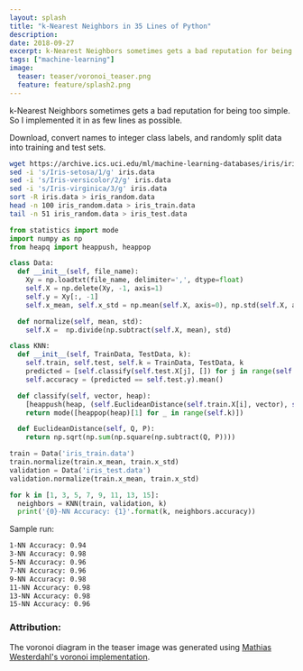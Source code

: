 ```yaml
---
layout: splash
title: "k-Nearest Neighbors in 35 Lines of Python"
description:
date: 2018-09-27
excerpt: k-Nearest Neighbors sometimes gets a bad reputation for being too simple. So I implemented it in as few lines as possible.
tags: ["machine-learning"]
image:
  teaser: teaser/voronoi_teaser.png
  feature: feature/splash2.png
---
```


k-Nearest Neighbors sometimes gets a bad reputation for being too simple. So I implemented it in as few lines as possible.

Download, convert names to integer class labels, and randomly split data into training and test sets.

```bash
wget https://archive.ics.uci.edu/ml/machine-learning-databases/iris/iris.data
sed -i 's/Iris-setosa/1/g' iris.data
sed -i 's/Iris-versicolor/2/g' iris.data
sed -i 's/Iris-virginica/3/g' iris.data
sort -R iris.data > iris_random.data
head -n 100 iris_random.data > iris_train.data
tail -n 51 iris_random.data > iris_test.data
```

```python
from statistics import mode
import numpy as np
from heapq import heappush, heappop

class Data:
  def __init__(self, file_name):
    Xy = np.loadtxt(file_name, delimiter=',', dtype=float)
    self.X = np.delete(Xy, -1, axis=1)
    self.y = Xy[:, -1]
    self.x_mean, self.x_std = np.mean(self.X, axis=0), np.std(self.X, axis=0)

  def normalize(self, mean, std):
    self.X =  np.divide(np.subtract(self.X, mean), std)

class KNN:
  def __init__(self, TrainData, TestData, k):
    self.train, self.test, self.k = TrainData, TestData, k
    predicted = [self.classify(self.test.X[j], []) for j in range(self.test.X.shape[0])]
    self.accuracy = (predicted == self.test.y).mean()

  def classify(self, vector, heap):
    [heappush(heap, (self.EuclideanDistance(self.train.X[i], vector), self.train.y[i])) for i in range(self.train.X.shape[0])]
    return mode([heappop(heap)[1] for _ in range(self.k)])

  def EuclideanDistance(self, Q, P):
    return np.sqrt(np.sum(np.square(np.subtract(Q, P))))

train = Data('iris_train.data')
train.normalize(train.x_mean, train.x_std)
validation = Data('iris_test.data')
validation.normalize(train.x_mean, train.x_std)

for k in [1, 3, 5, 7, 9, 11, 13, 15]:
  neighbors = KNN(train, validation, k)
  print('{0}-NN Accuracy: {1}'.format(k, neighbors.accuracy))
```

Sample run:

```bash
1-NN Accuracy: 0.94
3-NN Accuracy: 0.98
5-NN Accuracy: 0.96
7-NN Accuracy: 0.96
9-NN Accuracy: 0.98
11-NN Accuracy: 0.98
13-NN Accuracy: 0.98
15-NN Accuracy: 0.96
```

### Attribution:

The voronoi diagram in the teaser image was generated using [Mathias Westerdahl's voronoi implementation](https://github.com/JCash/voronoi).
